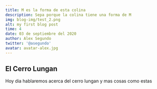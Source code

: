 ```yaml
---
title: M es la forma de esta colina
description: Sepa porque la colina tiene una forma de M
img: blog-img/test_2.png
alt: my first blog post
time: 4
date: 03 de septiembre del 2020
author: Alex Segundo
twitter: '@asegundo'
avatar: avatar-alex.jpg
---
```


## El Cerro Lungan

Hoy dia hablaremos acerca del cerro lungan y mas cosas como estas
